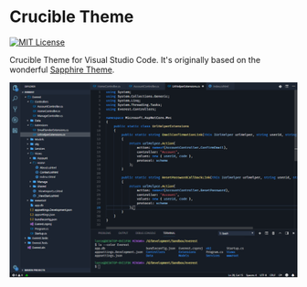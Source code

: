 # Crucible Theme

[![MIT License](https://img.shields.io/packagist/l/doctrine/orm.svg)](LICENSE)

Crucible Theme for Visual Studio Code. It's originally based on the wonderful [Sapphire Theme](https://github.com/Tyriar/vscode-theme-sapphire).

![Preview](preview.png)
